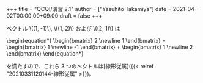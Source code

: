 +++
title = "QCQI/演習 2.1"
author = ["Yasuhito Takamiya"]
date = 2021-04-02T00:00:00+09:00
draft = false
+++

ベクトル \\((1, -1)\\), \\((1, 2)\\) および \\((2, 1)\\) は

\begin{equation\*}
  \begin{bmatrix}
    2 \newline
    1
  \end{bmatrix} =
  \begin{bmatrix}
    1 \newline
    -1
  \end{bmatrix} +
  \begin{bmatrix}
    1 \newline
    2
  \end{bmatrix}
\end{equation\*}

を満たすので、これら 3 つのベクトルは[線形従属]({{< relref "20210331120144-線形従属" >}})。

